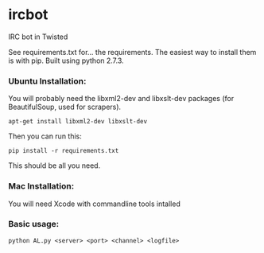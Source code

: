 ircbot
======

IRC bot in Twisted

See requirements.txt for... the requirements.  The easiest way to install them is with pip.
Built using python 2.7.3.

### Ubuntu Installation:

You will probably need the libxml2-dev and libxslt-dev packages (for BeautifulSoup, used for scrapers). 

`apt-get install libxml2-dev libxslt-dev`

Then you can run this:

`pip install -r requirements.txt`

This should be all you need.


### Mac Installation:

You will need Xcode with commandline tools intalled

### Basic usage:
`python AL.py <server> <port> <channel> <logfile>`


